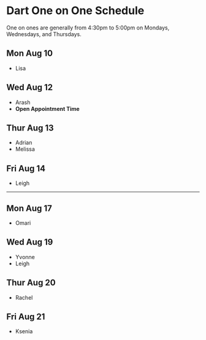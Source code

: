 # Dart One on One Schedule

One on ones are generally from 4:30pm to 5:00pm on Mondays, Wednesdays, and Thursdays.

## Mon Aug 10

- Lisa

## Wed Aug 12

- Arash
- **Open Appointment Time**

## Thur Aug 13

- Adrian
- Melissa

## Fri Aug 14

- Leigh

-----

## Mon Aug 17

- Omari

## Wed Aug 19

- Yvonne
- Leigh

## Thur Aug 20

- Rachel

## Fri Aug 21

- Ksenia
